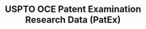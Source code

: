 ---
layout: default
bigquery: https://console.cloud.google.com/bigquery?p=patents-public-data&d=uspto_oce_pair&page=dataset
citation: 'Graham, S. Marco, A., and Miller, A. (2015). “The USPTO Patent Examination
  Research Dataset: A Window on the Process of Patent Examination.”'
contributors: Graham, S. Marco, A., Miller, A.
cost: None
description: The latest version of PatEx (referred to below as the 2020 release) contains
  detailed information on nearly 11.9 million publicly-viewable provisional and non-provisional
  patent applications to the USPTO and over 4.6 million Patent Cooperation Treaty
  (PCT) applications. It is based on data that OCE downloaded from the Patent Examination
  Data System (PEDS) in April, 2021. The PEDS data are sourced from Public PAIR. The
  first time that OCE used PEDS as the basis of PatEx was for the 2019 release. We
  took the PEDS data and organized it into the familiar PatEx data files, which are
  based on the organization of the Public PAIR portal. The data files include information
  on each application’s characteristics, prosecution history, continuation history,
  claims of foreign priority, patent term adjustment history, publication history,
  and correspondence address information.
documentation: 'For the 2019 and later releases, new technical documentation is available
  https://www.uspto.gov/sites/default/files/documents/PatEx-2019-Technical-Doc.pdf


  A document describing the 2014-2017 data sets is available and can be cited as:
  Graham, Stuart J.H. and Marco, Alan C. and Miller, Richard, The USPTO Patent Examination
  Research Dataset: A Window on the Process of Patent Examination (November 30, 2015).
  Available at SSRN: https://ssrn.com/abstract=2702637.'
last_edit: Mon, 04 Apr 2022 19:06:22 GMT
location: https://www.uspto.gov/ip-policy/economic-research/research-datasets/patent-examination-research-dataset-public-pair
maintained_by: EconomicsData@uspto.gov
related_publications: https://ssrn.com/abstract=29956744, https://ssrn.com/abstract=2702637
schema_fields: '[''wipo_pub_number'', ''inventor_country_code'', ''patent_issue_date'',
  ''inventor_region_code'', ''uspc_subclass'', ''continuation_type'', ''file_location'',
  ''file_location_date'', ''invention_title'', ''application_type'', ''earliest_pgpub_number'',
  ''inventor_name_first'', ''correspondence_region_name'', ''appl_status_date'', ''parent_country_code'',
  ''application_number_pair'', ''examiner_name_middle'', ''parent_application_number'',
  ''wipo_pub_date'', ''child_filing_date'', ''recorded_date'', ''correspondence_name_line_2'',
  ''correspondence_postal_code'', ''correspondence_city'', ''event_description'',
  ''inventor_country_name'', ''foreign_parent_id'', ''correspondence_country_code'',
  ''inventor_address_type'', ''patent_number'', ''parent_country'', ''correspondence_country_name'',
  ''inventor_rank'', ''status_description'', ''small_entity_indicator'', ''child_application_number'',
  ''correspondence_street_line_2'', ''sequence_number'', ''filing_date'', ''invention_subject_matter'',
  ''foreign_parent_date'', ''disposal_type'', ''inventor_name_last'', ''examiner_id'',
  ''examiner_name_last'', ''application_number'', ''inventor_name_middle'', ''examiner_art_unit'',
  ''event_code'', ''status_code'', ''atty_docket_number'', ''correspondence_region_code'',
  ''earliest_pgpub_date'', ''correspondence_street_line_1'', ''customer_number'',
  ''correspondence_name_line_1'', ''uspc_class'', ''examiner_name_first'', ''abandon_date'',
  ''confirm_number'', ''appl_status_code'', ''aia_first_to_file'', ''parent_filing_date'']'
shortname: patex
tags:
- patents
- legal
- history
terms_of_use: 'USPTO’s online databases are not designed or intended to be a source
  for bulk downloads of USPTO data when accessed through the website’s interfaces.
  Individuals, companies, IP addresses, or blocks of IP addresses who, in effect,
  deny or decrease service by generating unusually high numbers of database accesses
  (searches, pages, or hits), whether generated manually or in an automated fashion,
  may be denied access to USPTO servers without notice.


  Bulk data products may be separately obtained from the USPTO, either for free or
  at the cost of dissemination. For details, see information on Electronic Bulk Data
  Products: https://www.uspto.gov/learning-and-resources/electronic-bulk-data-products'
title: USPTO OCE Patent Examination Research Data (PatEx)
uuid: 4342caa7-23af-420c-b2f6-6088f133df6a
---